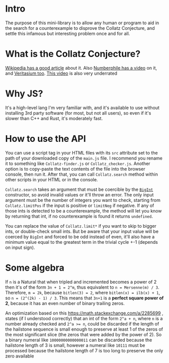 # Intro
The purpose of this mini-library is to allow any human or program to aid in the search for a counterexample to disprove the Collatz Conjecture, and settle this infamous but interesting problem once and for all.

# What is the Collatz Conjecture?
[Wikipedia has a good article](https://en.wikipedia.org/wiki/Collatz_conjecture) about it. Also [Numberphile has a video](https://youtu.be/5mFpVDpKX70) on it, and [Veritasium too](https://youtu.be/094y1Z2wpJg). [This video](https://youtu.be/i4OTNm7bRP8) is also very underrated

# Why JS?
It's a high-level lang I'm very familiar with, and it's available to use without installing 3rd party software (for most, but not all users), so even if it's slower than C++ and Rust, it's moderately fast.
# How to use the API
You can use a script tag in your HTML files with its `src` attribute set to the path of your downloaded copy of the `main.js` file. I recommend you rename it to something like `Collatz-finder.js` or `Collatz_checker.js`. Another option is to copy-paste the text contents of the file into the browser console, then run it. After that, you can call `Collatz.search` method within other scripts in your HTML or in the console.

`Collatz.search` takes an argument that must be coercible by the [`BigInt`](https://tc39.es/ecma262/multipage/numbers-and-dates.html#sec-bigint-constructor) constructor, so avoid invalid values or it'll throw an error. The only input argument must be the number of integers you want to check, starting from `Collatz.limitPos` if the input is positive or `limitNeg` if negative. If any of those ints is detected to be a counterexample, the method will let you know by returning that int, if no counterexample is found it returns `undefined`.

You can replace the value of `Collatz.limit*` if you want to skip to bigger ints, or double-check small ints. But be aware that your input value will be coerced by `BigInt` and forced to be odd instead of even, it'll also have a minimum value equal to the greatest term in the trivial cycle +-1 (depends on input sign).

# Some algebra
If `n` is a Natural that when tripled and incremented becomes a power of 2 then it's of the form `3n + 1 = 2^m`, thus equivalent to `n = Mersenne(m) / 3`. Therefore, `m = 2k`, because `bitlen(3) = 2`, where `bitlen(x) = ilb(x) + 1`, so `n = (2^(2k) - 1) / 3`. This means that `3n+1` is a **perfect square power of 2**, because it has an even number of binary trailing zeros.

An optimization based on this https://math.stackexchange.com/a/2285699 , states (if I understood correctly) that an int of the form `2^a + n`, where `n` is a number already checked and `2^a >= n`, could be discarded if the length of the hailstone sequence is small enough to preserve at least 1 of the zeros of the most significant slice (the zeros that were added by the power of 2). So a binary numeral like `10000000000000011` can be discarded because the hailstone length of 3 is small, however a numeral like `10111` must be processed because the hailstone length of 7 is too long to preserve the only zero available

